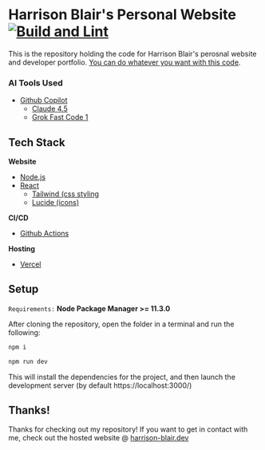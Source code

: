 Harrison Blair's Personal Website
[![Build and Lint](https://github.com/Harrison-Blair/personal-website/actions/workflows/build-and-lint.yml/badge.svg?branch=main)](https://github.com/Harrison-Blair/personal-website/actions/workflows/build-and-lint.yml)
============
This is the repository holding the code for Harrison Blair's perosnal website and developer portfolio. [You can do whatever you want with this code](/LICENSE).

### AI Tools Used
- [Github Copilot](https://github.com/features/copilot)
  - [Claude 4.5](https://www.anthropic.com/news/claude-sonnet-4-5)
  - [Grok Fast Code 1](https://x.ai/news/grok-code-fast-1)

## Tech Stack
**Website**
- [Node.js](https://nodejs.org/)
- [React](https://react.dev/)
  - [Tailwind (css styling](https://tailwindcss.com/)
  - [Lucide (icons)](https://lucide.dev/)

**CI/CD**
- [Github Actions](https://vercel.com/)

**Hosting**
- [Vercel](https://vercel.com/)

## Setup

`Requirements:` **Node Package Manager >= 11.3.0**

After cloning the repository, open the folder in a terminal and run the following:

```bash
npm i

npm run dev
```

This will install the dependencies for the project, and then launch the development server (by default https://localhost:3000/)

## Thanks!
Thanks for checking out my repository! If you want to get in contact with me, check out the hosted website @ [harrison-blair.dev](https://www.harrison-blair.dev)
